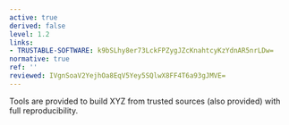 ```yaml
---
active: true
derived: false
level: 1.2
links:
- TRUSTABLE-SOFTWARE: k9bSLhy8er73LckFPZygJZcKnahtcyKzYdnAR5nrLDw=
normative: true
ref: ''
reviewed: IVgnSoaV2YejhOa8EqV5Yey5SQlwX8FF4T6a93gJMVE=
---
```


Tools are provided to build XYZ from trusted sources (also provided) with
full reproducibility.
